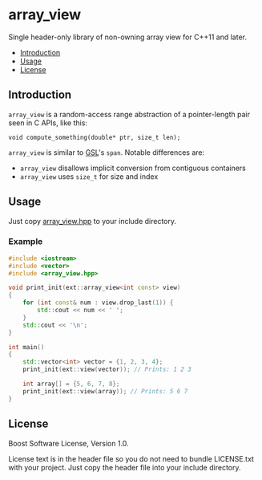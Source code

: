 array\_view
===========

Single header-only library of non-owning array view for C++11 and later.

- [Introduction](#introduction)
- [Usage](#usage)
- [License](#license)

## Introduction

`array_view` is a random-access range abstraction of a pointer-length pair seen
in C APIs, like this:

    void compute_something(double* ptr, size_t len);

`array_view` is similar to [GSL][gsl]'s `span`. Notable differences are:

- `array_view` disallows implicit conversion from contiguous containers
- `array_view` uses `size_t` for size and index

[gsl]: https://github.com/Microsoft/GSL

## Usage

Just copy [array\_view.hpp][header] to your include directory.

[header]: https://github.com/snsinfu/array_view.hpp/raw/master/array_view.hpp

### Example

```c++
#include <iostream>
#include <vector>
#include <array_view.hpp>

void print_init(ext::array_view<int const> view)
{
    for (int const& num : view.drop_last(1)) {
        std::cout << num << ' ';
    }
    std::cout << '\n';
}

int main()
{
    std::vector<int> vector = {1, 2, 3, 4};
    print_init(ext::view(vector)); // Prints: 1 2 3

    int array[] = {5, 6, 7, 8};
    print_init(ext::view(array)); // Prints: 5 6 7
}
```

## License

Boost Software License, Version 1.0.

License text is in the header file so you do not need to bundle LICENSE.txt
with your project. Just copy the header file into your include directory.
